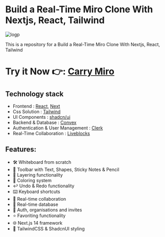 # Build a Real-Time Miro Clone With Nextjs, React, Tailwind

![logp](https://cdn.jsdelivr.net/gh/CarryWang/carry-gallery@main/gallery/logo.svg)

This is a repository for a Build a Real-Time Miro Clone With Nextjs, React, Tailwind

# Try it Now 👉: [Carry Miro](https://miro.carrywang.xyz)

## Technology stack

- Frontend : [React](https://react.dev/), [Next](https://nextjs.org/)
- Css Solution : [Tailwind](https://tailwindcss.com/)
- UI Components : [shadcn/ui](https://ui.shadcn.com/)
- Backend & Database : [Convex](https://www.convex.dev/)
- Authentication & User Management : [Clerk](https://clerk.com/)
- Real-Time Collaboration : [Liveblocks](https://liveblocks.io/)

## Features:

- 🛠️ Whiteboard from scratch
- 🧰 Toolbar with Text, Shapes, Sticky Notes & Pencil
- 🔲 Layering functionality
- 🎨 Coloring system
- ↩️ Undo & Redo functionality
- ⌨️ Keyboard shortcuts
- 🤝 Real-time collaboration
- 💾 Real-time database
- 🔐 Auth, organisations and invites
- ⭐️ Favoriting functionality
- 🌐 Next.js 14 framework
- 💅 TailwindCSS & ShadcnUI styling
